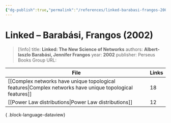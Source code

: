 ```yaml
---
{"dg-publish":true,"permalink":"/references/linked-barabasi-frangos-2002/"}
---
```



# Linked – Barabási, Frangos (2002)

> [!info]
> title: **Linked: The New Science of Networks**
> authors: **Albert-laszlo Barabási, Jennifer Frangos**
> year: **2002**
> publisher: Perseus Books Group
> URL: 


| File                                                                                                        | Links |
| ----------------------------------------------------------------------------------------------------------- | ----- |
| [[Complex networks have unique topological features\|Complex networks have unique topological features]] | 18    |
| [[Power Law distributions\|Power Law distributions]]                                                     | 12    |

{ .block-language-dataview}
